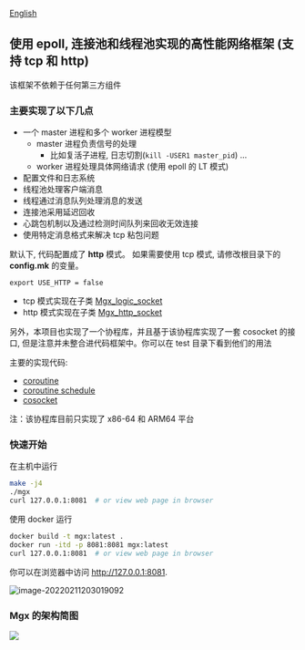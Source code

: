 [English](./README.md)

## **使用 epoll, 连接池和线程池实现的高性能网络框架 (支持 tcp 和 http)**

该框架不依赖于任何第三方组件

### 主要实现了以下几点

- 一个 master 进程和多个 worker 进程模型
    - master 进程负责信号的处理
        - 比如复活子进程, 日志切割(`kill -USER1 master_pid`) ...
    - worker 进程处理具体网络请求 (使用 epoll 的 LT 模式)
- 配置文件和日志系统
- 线程池处理客户端消息
- 线程通过消息队列处理消息的发送
- 连接池采用延迟回收
- 心跳包机制以及通过检测时间队列来回收无效连接
- 使用特定消息格式来解决 tcp 粘包问题


默认下, 代码配置成了 **http** 模式。 如果需要使用 tcp 模式, 请修改根目录下的 **config.mk** 的变量。

```
export USE_HTTP = false
```

- tcp 模式实现在子类 [Mgx_logic_socket](./bussiness/mgx_logic_socket.cpp)
- http 模式实现在子类 [Mgx_http_socket](./http/mgx_http_socket.cpp)


另外，本项目也实现了一个协程库，并且基于该协程库实现了一套 cosocket 的接口, 但是注意并未整合进代码框架中。你可以在 test 目录下看到他们的用法

主要的实现代码:

- [coroutine](./misc/mgx_coroutine.cpp)
- [coroutine schedule](./misc/mgx_coroutine_scheduler.cpp)
- [cosocket](./misc/mgx_cosocket.cpp)

注：该协程库目前只实现了 x86-64 和 ARM64 平台

### 快速开始

在主机中运行

```bash
make -j4
./mgx
curl 127.0.0.1:8081  # or view web page in browser
```

使用 docker 运行
```bash
docker build -t mgx:latest .
docker run -itd -p 8081:8081 mgx:latest
curl 127.0.0.1:8081  # or view web page in browser
```

你可以在浏览器中访问 http://127.0.0.1:8081.

![image-20220211203019092](https://img.caiyifan.cn/typora_picgo/image-20220211203019092.png) 


### Mgx 的架构简图
![](https://img.caiyifan.cn/mgx_structure_new.jpg)
